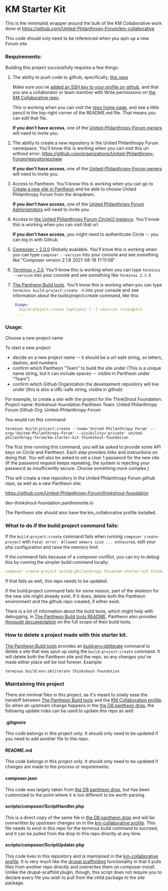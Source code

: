 # KM Starter Kit

This is the minimalist wrapper around the bulk of the KM Collaborative work done at https://github.com/United-Philanthropy-Forum/km-collaborative

This code should only need to be referenced when you spin up a new Forum site.

### Requirements:

Building this project successfully requires a few things:

1. The ability to push code to github, specifically, [this repo](https://github.com/United-Philanthropy-Forum/km-collaborative)

   Make sure you’ve [added an SSH key to your profile on github](https://www.inmotionhosting.com/support/website/git/how-to-add-ssh-keys-to-your-github-account/), and that you are a collaborator or team member with Write permissions on [the KM Collaborative repo](https://github.com/United-Philanthropy-Forum/km-collaborative).

   This is working when you can visit the [repo home page](https://github.com/United-Philanthropy-Forum/km-collaborative), and see a little pencil in the top-right corner of the README.md file. That means you can edit that file.

   **If you don't have access**, one of the [United-Philanthropy-Forum owners](https://github.com/orgs/United-Philanthropy-Forum/people) will need to invite you.

2. The ability to create a new repository in the United Philanthropy Forum namespace.
   You’ll know this is working when you can visit this url without error: https://github.com/organizations/United-Philanthropy-Forum/repositories/new

   **If you don't have access**, one of the [United-Philanthropy-Forum owners](https://github.com/orgs/United-Philanthropy-Forum/people) will need to invite you.

3. Access to Pantheon.
   You'll know this is working when you can go to [Create a new site in Pantheon](https://dashboard.pantheon.io/sites/create) and be able to choose United Philanthropy Forum from the dropdown.

   **If you don't have access**, one of the [United Philanthropy Forum Administrators](https://dashboard.pantheon.io/organizations/e8f1697b-fb5c-497c-88f1-5b8eaa98f48e#people) will need to invite you.

4. Access to [the United Philanthropy Forum CircleCI instance](https://circleci.com/gh/United-Philanthropy-Forum). You'll know this is working when you can visit that url.

   **If you don't have access**, you might need to authenticate Circle -- you can log in with Github.

5. [Composer > 2.0.0](https://getcomposer.org/) Globally available. You'll know this is working when you can type `composer --version` into your console and see something like "Composer version 2.1.6 2021-08-19 17:11:08"

6. [Terminus > 2.0](https://pantheon.io/docs/terminus/install). You'll know this is working when you can type `terminus --version` into your console and see something like `Terminus 2.3.0`

7. [The Pantheon Build tools](https://github.com/pantheon-systems/terminus-build-tools-plugin/#installation). You'll know this is working when you can type `terminus build:project:create -h` into your console and see information about the build:project:create command, like this:

   ```yaml
    Usage:
      build:project:create [options] [--] <source> [<target>]
    ...
    ```


### Usage:

Choose a new project name

To start a new project:
- decide on a new project name -- it should be a url-safe string, so letters, dashes, and numbers
- confirm which Pantheon "Team" to build the site under (This is a unique name string, but it can include spaces -- visible in Pantheon under "Team")
- confirm which Github Organization the development repository will live under (this is also a URL-safe string, visible in github)

For example, to create a site with the project for the ThinkShout Foundation:
Project name: thinkshout-foundation
Pantheon Team: United Philanthropy Forum
Github Org: United-Philanthropy-Forum

You would run this command:

```
terminus build:project:create --team='United Philanthropy Forum' --org='United-Philanthropy-Forum' --visibility='private' united-philanthropy-forum/km-starter-kit thinkshout-foundation
```

The first time running this command, you will be asked to provide some API keys on Circle and Pantheon. Each step provides
links and instructions on doing that. You will also be asked to set a User 1 password for the new site. (If the password request keeps repeating, the system is rejecting your password as insufficiently secure. Choose something more complex.)

This will create a new repository in the United Philanthropy Forum github repo, as well as a new Pantheon site:

https://github.com/United-Philanthropy-Forum/thinkshout-foundation

dev-thinkshout-foundation.pantheonsite.io

The Pantheon site should also have the km_collaborative profile installed.

### What to do if the build:project command fails:

If the `build:project:create` command fails when running `composer create-project` with `Fatal error: Allowed memory size ... exhausted`, edit your php configuration and raise the memory limit.

If the command fails because of a composer conflict, you can try to debug this by running the simpler build command locally:

```yaml
composer create-project united-philanthropy-forum/km-starter-kit thinkshout-foundation
```

If that fails as well, this repo needs to be updated.

If the build:project command fails for some reason, part of the skeleton for the new site might already exist. If it does, delete both the Pantheon environment and the github repo created, if either exist.

There is a lot of information about the build tools, which might help with debugging, in [The Pantheon Build tools README](https://github.com/pantheon-systems/terminus-build-tools-plugin). Pantheon also provides [thorough documentation](https://pantheon.io/docs/guides/build-tools) on the full scope of their build tools.

### How to delete a project made with this starter kit.

[The Pantheon Build tools](https://github.com/pantheon-systems/terminus-build-tools-plugin) provides an [build:env:obliterate](https://github.com/pantheon-systems/terminus-build-tools-plugin#buildenvobliterate) command to delete a site that was spun up using the `build:project:create` command. It will delete both the Pantheon site and the repo, so any changes you've made either place will be lost forever. Example:

```
terminus build:env:obliterate thinkshout-foundation
```

### Maintaining this project

There are minimal files in this project, as it's meant to solely ease the handoff between [The Pantheon Build tools](https://github.com/pantheon-systems/terminus-build-tools-plugin) and the
[KM Collaboration profile](https://github.com/United-Philanthropy-Forum/km-collaborative). So when an upstream change happens in the [the D8 pantheon drop](https://github.com/pantheon-systems/example-drops-8-composer), the following update rules can be used to update this repo as well:

#### .gitignore

This code belongs in this project only. It should only need to be updated if you need to add another file to this repo.

#### README.md

This code belongs in this project only. It should only need to be updated if changes are made to the process or requirements.

#### composer.json

This code was largely taken from [the D8 pantheon drop](https://github.com/pantheon-systems/example-drops-8-composer), but has been customized to the point where it is too different to be worth parsing.

#### scripts/composer/ScriptHandler.php

This is a direct copy of the same file in [the D8 pantheon drop](https://github.com/pantheon-systems/example-drops-8-composer) and will be overwritten by upstream changes on in the [km-collaborative profile](https://github.com/United-Philanthropy-Forum/km-collaborative). This file needs to exist in this repo for the terminus build command to succeed, and it can be pulled from the drop to this repo directly at any time.

#### scripts/composer/ScriptUpdater.php

This code lives in this repository and is maintained in the [km-collaborative profile](https://github.com/United-Philanthropy-Forum/km-collaborative). It is very much like the [drupal scaffolding](https://github.com/drupal/core-composer-scaffold) functionality in that it pulls files from another repo directly and overwrites them on composer install. Unlike the drupal-scaffold plugin, though, this script does not require you to declare every file you wish to pull from the child package to the site package.
